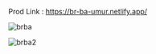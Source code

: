 Prod Link : https://br-ba-umur.netlify.app/

![brba](https://user-images.githubusercontent.com/74820307/147004210-21ff8efd-fc93-4303-870b-895b88a7ef8f.PNG)

![brba2](https://user-images.githubusercontent.com/74820307/147004217-d1da7327-be68-4317-b089-9e669b40c2f1.PNG)

